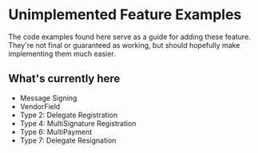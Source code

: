 
# Unimplemented Feature Examples

The code examples found here serve as a guide for adding these feature.  
They're not final or guaranteed as working, but should hopefully make implementing them much easier.

## What's currently here

- Message Signing
- VendorField
- Type 2: Delegate Registration
- Type 4: MultiSignature Registration
- Type 6: MultiPayment
- Type 7: Delegate Resignation
